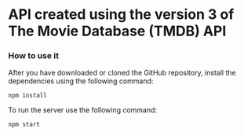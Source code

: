 # API created using the version 3 of The Movie Database (TMDB) API

### How to use it

After you have downloaded or cloned the GitHub repository, install the dependencies using the following command:

```shell
npm install
```

To run the server use the following command:

```shell
npm start
```
